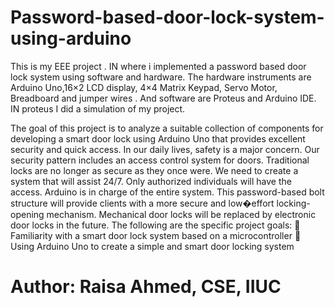 # Password-based-door-lock-system-using-arduino
This is my EEE project . IN where i implemented a password based door lock system using software and hardware. The hardware instruments are Arduino Uno,16×2 LCD display, 4×4 Matrix Keypad, Servo Motor, Breadboard and jumper wires  . And software are Proteus and Arduino IDE. IN proteus I did a simulation of my project.

The goal of this project is to analyze a suitable collection of
components for developing a smart door lock using Arduino Uno
that provides excellent security and quick access. In our daily
lives, safety is a major concern. Our security pattern includes an
access control system for doors. Traditional locks are no longer
as secure as they once were. We need to create a system that will
assist 24/7. Only authorized individuals will have the access.
Arduino is in charge of the entire system. This password-based
bolt structure will provide clients with a more secure and low�effort locking-opening mechanism. Mechanical door locks will
be replaced by electronic door locks in the future.
The following are the specific project goals:
 Familiarity with a smart door lock system based on a
microcontroller
 Using Arduino Uno to create a simple and smart door
locking system

# Author: Raisa Ahmed, CSE, IIUC
